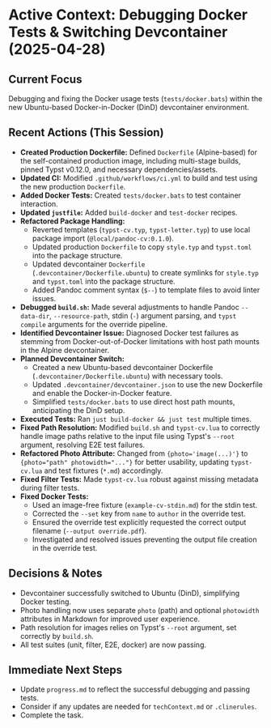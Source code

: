 # Active Context: Debugging Docker Tests & Switching Devcontainer (2025-04-28)

## Current Focus

Debugging and fixing the Docker usage tests (`tests/docker.bats`) within the new Ubuntu-based Docker-in-Docker (DinD) devcontainer environment.

## Recent Actions (This Session)

-   **Created Production Dockerfile:** Defined `Dockerfile` (Alpine-based) for the self-contained production image, including multi-stage builds, pinned Typst v0.12.0, and necessary dependencies/assets.
-   **Updated CI:** Modified `.github/workflows/ci.yml` to build and test using the new production `Dockerfile`.
-   **Added Docker Tests:** Created `tests/docker.bats` to test container interaction.
-   **Updated `justfile`:** Added `build-docker` and `test-docker` recipes.
-   **Refactored Package Handling:**
    -   Reverted templates (`typst-cv.typ`, `typst-letter.typ`) to use local package import (`@local/pandoc-cv:0.1.0`).
    -   Updated production `Dockerfile` to copy `style.typ` and `typst.toml` into the package structure.
    -   Updated devcontainer `Dockerfile` (`.devcontainer/Dockerfile.ubuntu`) to create symlinks for `style.typ` and `typst.toml` into the package structure.
    -   Added Pandoc comment syntax (`$--`) to template files to avoid linter issues.
-   **Debugged `build.sh`:** Made several adjustments to handle Pandoc `--data-dir`, `--resource-path`, stdin (`-`) argument parsing, and `typst compile` arguments for the override pipeline.
-   **Identified Devcontainer Issue:** Diagnosed Docker test failures as stemming from Docker-out-of-Docker limitations with host path mounts in the Alpine devcontainer.
-   **Planned Devcontainer Switch:**
    -   Created a new Ubuntu-based devcontainer Dockerfile (`.devcontainer/Dockerfile.ubuntu`) with necessary tools.
    -   Updated `.devcontainer/devcontainer.json` to use the new Dockerfile and enable the Docker-in-Docker feature.
    -   Simplified `tests/docker.bats` to use direct host path mounts, anticipating the DinD setup.
-   **Executed Tests:** Ran `just build-docker && just test` multiple times.
-   **Fixed Path Resolution:** Modified `build.sh` and `typst-cv.lua` to correctly handle image paths relative to the input file using Typst's `--root` argument, resolving E2E test failures.
-   **Refactored Photo Attribute:** Changed from `{photo='image(...)'}` to `{photo="path" photowidth="..."}` for better usability, updating `typst-cv.lua` and test fixtures (`*.md`) accordingly.
-   **Fixed Filter Tests:** Made `typst-cv.lua` robust against missing metadata during filter tests.
-   **Fixed Docker Tests:**
    -   Used an image-free fixture (`example-cv-stdin.md`) for the stdin test.
    -   Corrected the `--set` key from `name` to `author` in the override test.
    -   Ensured the override test explicitly requested the correct output filename (`--output override.pdf`).
    -   Investigated and resolved issues preventing the output file creation in the override test.

## Decisions & Notes

-   Devcontainer successfully switched to Ubuntu (DinD), simplifying Docker testing.
-   Photo handling now uses separate `photo` (path) and optional `photowidth` attributes in Markdown for improved user experience.
-   Path resolution for images relies on Typst's `--root` argument, set correctly by `build.sh`.
-   All test suites (unit, filter, E2E, docker) are now passing.

## Immediate Next Steps

-   Update `progress.md` to reflect the successful debugging and passing tests.
-   Consider if any updates are needed for `techContext.md` or `.clinerules`.
-   Complete the task.
